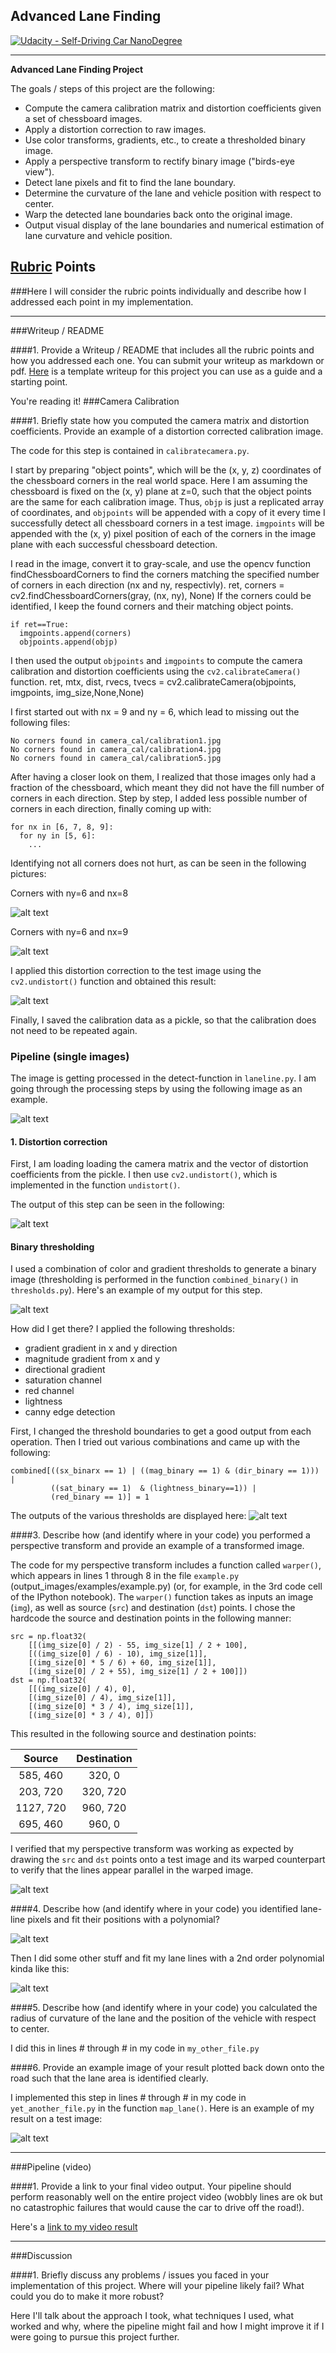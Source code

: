 ## Advanced Lane Finding
[![Udacity - Self-Driving Car NanoDegree](https://s3.amazonaws.com/udacity-sdc/github/shield-carnd.svg)](http://www.udacity.com/drive)

---

**Advanced Lane Finding Project**

The goals / steps of this project are the following:

* Compute the camera calibration matrix and distortion coefficients given a set of chessboard images.
* Apply a distortion correction to raw images.
* Use color transforms, gradients, etc., to create a thresholded binary image.
* Apply a perspective transform to rectify binary image ("birds-eye view").
* Detect lane pixels and fit to find the lane boundary.
* Determine the curvature of the lane and vehicle position with respect to center.
* Warp the detected lane boundaries back onto the original image.
* Output visual display of the lane boundaries and numerical estimation of lane curvature and vehicle position.

[//]: # (Image References)

[image_calibration1]: ./camera_cal/corners/corners_found_ny6_nx8_calibration2.jpg "Corners with ny=6 and nx=8"
[image_calibration2]: ./camera_cal/corners/corners_found_ny6_nx9_calibration2.jpg "Corners with ny=6 and nx=9"
[image_calibration3]: ./camera_cal/undistored/undistort_output_calibration1.jpg "Undistorted image 1"

[image_original]: test_images/test1.jpg "Undistorted lane image"
[image_undistored]: output_images/undistored.png "Undistorted lane image"
[image_binary]: output_images/binarycombinedthresholds.png "Binary lane image"
[image_warped]: output_images/transformed_perspective.png "Warped image"
[image_detected_lines]: output_images/detected_lanes.png "Detected Lines"
[image_plotted_lines]: output_images/plotted_lines.png "Fitted curve through detected Lines"


[image_binary_comparison]: output_images/binary_comparison.png "Comparison of different masks"

[image_final]: output_images/detected_lane.png "Output image"

[video1]: ./project_video_processed.mp4 "Video Output"

## [Rubric](https://review.udacity.com/#!/rubrics/571/view) Points
###Here I will consider the rubric points individually and describe how I addressed each point in my implementation.

---
###Writeup / README

####1. Provide a Writeup / README that includes all the rubric points and how you addressed each one.  You can submit your writeup as markdown or pdf.  [Here](https://github.com/udacity/CarND-Advanced-Lane-Lines/blob/master/writeup_template.md) is a template writeup for this project you can use as a guide and a starting point.

You're reading it!
###Camera Calibration

####1. Briefly state how you computed the camera matrix and distortion coefficients. Provide an example of a distortion corrected calibration image.

The code for this step is contained in  `calibratecamera.py`.

I start by preparing "object points", which will be the (x, y, z) coordinates of the chessboard corners in the real world space. Here I am assuming the chessboard is fixed on the (x, y) plane at z=0, such that the object points are the same for each calibration image.  Thus, `objp` is just a replicated array of coordinates, and `objpoints` will be appended with a copy of it every time I successfully detect all chessboard corners in a test image.  `imgpoints` will be appended with the (x, y) pixel position of each of the corners in the image plane with each successful chessboard detection.

I read in the image, convert it to gray-scale, and use the opencv function findChessboardCorners to find the corners matching the specified number of corners in each direction (nx and ny, respectivly).
  ret, corners = cv2.findChessboardCorners(gray, (nx, ny), None)
If the corners could be identified, I keep the found corners and their matching object points.

    if ret==True:
      imgpoints.append(corners)
      objpoints.append(objp)

I then used the output `objpoints` and `imgpoints` to compute the camera calibration and distortion coefficients using the `cv2.calibrateCamera()` function.
  ret, mtx, dist, rvecs, tvecs = cv2.calibrateCamera(objpoints, imgpoints, img_size,None,None)

I first started out with nx = 9 and ny = 6, which lead to missing out the following files:

    No corners found in camera_cal/calibration1.jpg
    No corners found in camera_cal/calibration4.jpg
    No corners found in camera_cal/calibration5.jpg

After having a closer look on them, I realized that those images only had a fraction of the chessboard, which meant they did not have the fill number of corners in each direction. Step by step, I added less possible number of corners in each direction, finally coming up with:

    for nx in [6, 7, 8, 9]:
      for ny in [5, 6]:
        ...

Identifying not all corners does not hurt, as can be seen in the following pictures:

Corners with ny=6 and nx=8

![alt text][image_calibration1]

Corners with ny=6 and nx=9

![alt text][image_calibration2]

I applied this distortion correction to the test image using the `cv2.undistort()` function and obtained this result:

![alt text][image_calibration3]

Finally, I saved the calibration data as a pickle, so that the calibration does not need to be repeated again.

### Pipeline (single images)

The image is getting processed in the detect-function in `laneline.py`. I am going through the processing steps by using the following image as an example.

![alt text][image_original]
#### 1. Distortion correction
First, I am loading loading the camera matrix and the vector of distortion coefficients from the pickle. I then use `cv2.undistort()`, which is implemented in the function `undistort()`.

The output of this step can be seen in the following:

![alt text][image_undistored]

#### Binary thresholding

I used a combination of color and gradient thresholds to generate a binary image (thresholding is performed in the function `combined_binary()` in `thresholds.py`).  Here's an example of my output for this step.

![alt text][image_binary]

How did I get there? I applied the following thresholds:
- gradient gradient in x and y direction
- magnitude gradient from x and y
- directional gradient
- saturation channel
- red channel
- lightness
- canny edge detection

First, I changed the threshold boundaries to get a good output from each operation. Then I tried out various combinations and came up with the following:

    combined[((sx_binarx == 1) | ((mag_binary == 1) & (dir_binary == 1))) |
             ((sat_binary == 1)  & (lightness_binary==1)) |
             (red_binary == 1)] = 1
The outputs of the various thresholds are displayed here:
![alt text][image_binary_comparison]

####3. Describe how (and identify where in your code) you performed a perspective transform and provide an example of a transformed image.

The code for my perspective transform includes a function called `warper()`, which appears in lines 1 through 8 in the file `example.py` (output_images/examples/example.py) (or, for example, in the 3rd code cell of the IPython notebook).  The `warper()` function takes as inputs an image (`img`), as well as source (`src`) and destination (`dst`) points.  I chose the hardcode the source and destination points in the following manner:

```
src = np.float32(
    [[(img_size[0] / 2) - 55, img_size[1] / 2 + 100],
    [((img_size[0] / 6) - 10), img_size[1]],
    [(img_size[0] * 5 / 6) + 60, img_size[1]],
    [(img_size[0] / 2 + 55), img_size[1] / 2 + 100]])
dst = np.float32(
    [[(img_size[0] / 4), 0],
    [(img_size[0] / 4), img_size[1]],
    [(img_size[0] * 3 / 4), img_size[1]],
    [(img_size[0] * 3 / 4), 0]])

```
This resulted in the following source and destination points:

| Source        | Destination   |
|:-------------:|:-------------:|
| 585, 460      | 320, 0        |
| 203, 720      | 320, 720      |
| 1127, 720     | 960, 720      |
| 695, 460      | 960, 0        |

I verified that my perspective transform was working as expected by drawing the `src` and `dst` points onto a test image and its warped counterpart to verify that the lines appear parallel in the warped image.

![alt text][image_warped]

####4. Describe how (and identify where in your code) you identified lane-line pixels and fit their positions with a polynomial?

![alt text][image_detected_lines]

Then I did some other stuff and fit my lane lines with a 2nd order polynomial kinda like this:

![alt text][image_plotted_lines]

####5. Describe how (and identify where in your code) you calculated the radius of curvature of the lane and the position of the vehicle with respect to center.

I did this in lines # through # in my code in `my_other_file.py`

####6. Provide an example image of your result plotted back down onto the road such that the lane area is identified clearly.

I implemented this step in lines # through # in my code in `yet_another_file.py` in the function `map_lane()`.  Here is an example of my result on a test image:

![alt text][image_final]

---

###Pipeline (video)

####1. Provide a link to your final video output.  Your pipeline should perform reasonably well on the entire project video (wobbly lines are ok but no catastrophic failures that would cause the car to drive off the road!).

Here's a [link to my video result][video1]

---

###Discussion

####1. Briefly discuss any problems / issues you faced in your implementation of this project.  Where will your pipeline likely fail?  What could you do to make it more robust?

Here I'll talk about the approach I took, what techniques I used, what worked and why, where the pipeline might fail and how I might improve it if I were going to pursue this project further.
